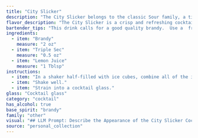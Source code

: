 ```yaml
---
title: "City Slicker"
description: "The City Slicker belongs to the classic Sour family, a timeless combination of spirits, citrus, and sweetener.  While its exact origin is obscure, its profile suggests a 19th-century American invention, likely born in a bustling city bar. "
flavor_description: "The City Slicker is a crisp and refreshing cocktail with a citrusy bite. The brandy provides a warm, complex base, while the triple sec adds a touch of sweetness and orange zest. The lemon juice balances the sweetness and adds a bright, tart note. This combination creates a harmonious blend of flavors that is both sophisticated and approachable. "
bartender_tips: "This drink calls for a good quality brandy.  Use a  freshly squeezed lemon, and don't over-shake the cocktail, as it can become cloudy. A little triple sec goes a long way, so start with a small amount and adjust to taste.  A simple syrup addition can help balance the tartness.  Garnish with a lemon twist or a brandied cherry for a classy touch. "
ingredients:
  - item: "Brandy"
    measure: "2 oz"
  - item: "Triple Sec"
    measure: "0.5 oz"
  - item: "Lemon Juice"
    measure: "1 Tblsp"
instructions:
  - item: "In a shaker half-filled with ice cubes, combine all of the ingredients."
  - item: "Shake well."
  - item: "Strain into a cocktail glass."
glass: "Cocktail glass"
category: "cocktail"
has_alcohol: true
base_spirit: "brandy"
family: "other"
visual: "## LLM Prompt: Describe the Appearance of the City Slicker CocktailImagine a **City Slicker cocktail**, made with **Brandy, Triple Sec, and Lemon Juice**.  Describe its appearance in detail. Consider:* **Color:** What is the overall hue? Does it have any interesting tints or shades? * **Clarity:** Is it clear, slightly cloudy, or opaque? * **Texture:** Is it smooth and silky, or does it have any noticeable layers or textures?* **Garnish:** What kind of garnish would complement this cocktail visually?  How does it interact with the drink's appearance? * **Glassware:** What type of glass is it served in?  How does the glass shape influence the overall visual presentation?**Bonus:**  You can also mention any other details that add to the drink's visual appeal, such as the way light plays on the surface, or the presence of any interesting bubbles or swirls. "
source: "personal_collection"
---
```


